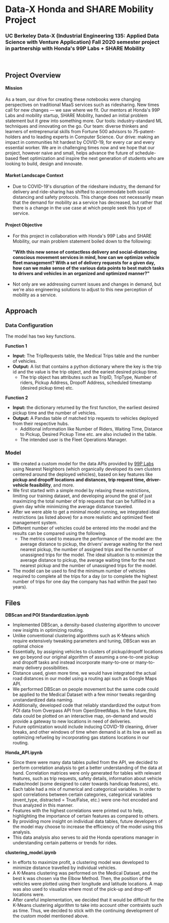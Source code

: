 # Data-X Honda and SHARE Mobility Project
### UC Berkeley Data-X (Industrial Engineering 135: Applied Data Science with Venture Application) Fall 2020 semester project in partnership with Honda's 99P Labs + SHARE Mobility
<br>

## Project Overview

#### Mission
As a team, our drive for creating these notebooks were changing perspectives on traditional MaaS services such as ridesharing. New times call for new changes — we saw where we fit. Our mentors at Honda's 99P Labs and mobility startup, SHARE Mobility, handed an initial problem statement but it grew into something more. Our tools: industry-standard ML techniques and innovating on the go. Our team: diverse thinkers and learners of entreprenurial skills from Fortune 500 advisors to 75-patent-holders and to leading experts in Computer Science. Our drive: making an impact in communities hit hardest by COVID-19, for every car and every essential worker. We are in challenging times now and we hope that our project, however naive and small, helps advance the future of schedule-based fleet optimization and inspire the next generation of students who are looking to build, design and innovate.
 
#### Market Landscape Context
* Due to COVID-19's disruption of the rideshare industry, the demand for delivery and ride-sharing has shifted to accommodate both social distancing and safety protocols. This change does not necessarily mean that the demand for mobility as a service has decreased, but rather that there is a change in the use case at which people seek this type of service.

#### Project Objective
* For this project in collaboration with Honda's 99P Labs and SHARE Mobility, our main problem statement boiled down to the following: <br><br><b>"With this new sense of contactless delivery and social-distancing conscious movement services in mind, how can we optimize vehicle fleet management? With a set of delivery requests for a given day, how can we make sense of the various data points to best match tasks to drivers and vehicles in an organized and optimized manner?" </b><br><br>
* Not only are we addressing current issues and changes in demand, but we're also engineering solutions to adjust to this new perception of mobility as a service.

## Approach
### Data Configuration
The model has two key functions.

<b>Function 1</b>
* <b>Input:</b> The TripRequests table, the Medical Trips table and the number of vehicles. 
* <b>Output:</b> A list that contains a python dictionary where the key is the trip id and the value is the trip object, and the eariest desired pickup time.
  * The trip object has attributes such as TripID, TripType, Number of riders, Pickup Address, Dropoff Address, scheduled timestamp (desired pickup time) etc.

<b>Function 2</b>
* <b>Input:</b> the dictionary returned by the first function, the earliest desired pickup time and the number of vehicles. 
* <b>Output:</b> A Pandas table of matched trip requests to vehicles deployed from their respective hubs.
  * Additional information like Number of Riders, Waiting Time, Distance to Pickup, Desired Pickup Time etc. are also included in the table. 
  * The intended user is the Fleet Operations Manager.

### Model
* We created a custom model for the data APIs provided by [99P Labs](https://developer.99plabs.io/) using Nearest Neighbors (which organically developed its own clusters centered around the deployed vehicles), based on key features like <b>pickup and dropoff locations and distances, trip request time, driver-vehicle feasibility</b>, and more.
* We first started with a simple model by relaxing these restrictions, limiting our training dataset, and developing around the goal of just maximizing the total number of trip requests that can be fulfilled in a given day while minimizing the average distance traveled.
* After we were able to get a minimal model running, we integrated ideal restrictions (as listed above) for a more realistic and optimized fleet management system.
* Different number of vehicles could be entered into the model and the results can be compared using the following.
  * The metrics used to measure the performance of the model are: the average distance to pickup, the drivers’ average waiting for the next nearest pickup, the number of assigned trips and the number of unassigned trips for the model. The ideal situation is to minimize the average distance to pickup, the average waiting time for the next nearest pickup and the number of unassigned trips for the model.
* The model can be used to find the minimum number of vehicles required to complete all the trips for a day (or to complete the highest number of trips for one day the company has had within the past two years).
 
## Files
<b>DBScan and POI Standardization.ipynb</b>
* Implemented DBScan, a density-based clustering algorithm to uncover new insights in optimizing routing. 
* Unlike conventional clustering algorithms such as K-Means which require extensively tweaking parameters and tuning, DBScan was an optimal choice 
* Essentially, by assigning vehicles to clusters of pickup/dropoff locations we go beyond our original algorithm of assuming a one-to-one pickup and dropoff tasks and instead incorporate many-to-one or many-to-many delivery possibilities.     
* Distance used, given more time, we would have integrated the actual road distances in our model using a routing api such as Google Maps API.
* We performed DBScan on people movement but the same code could be applied to the Medical Dataset with a few minor tweaks regarding unstandardized data naming.
* Additionally, developed code that reliably standardized the output from POI data from Overpass API from OpenStreetMaps. In the future, this data could be plotted on an interactive map, on-demand and would provide a gateway to new locations in need of deliveries. 
* Future optimization would include inducing COVID-19 cleaning, driver breaks, and other windows of time when demand is at its low as well as optimizing refueling by incorporating gas stations locations in our routing.
 
 <b>Honda_API.ipynb</b>
* Since there were many data tables pulled from the API, we decided to perform correlation analysis to get a better understanding of the data at hand. Correlation matrices were only generated for tables with relevant features, such as trip requests, safety details, information about vehicle make/model (some designed to cater towards handicap features), etc.
* Each table had a mix of numerical and categorical variables. In order to spot correlations between certain categories, categorical variables (event_type, distracted = True/False, etc.) were one-hot encoded and thus analyzed in this manner.
* Features with the highest correlations were printed out to help, highlighting the importance of certain features as compared to others.
* By providing more insight on individual data tables, future developers of the model may choose to increase the efficiency of the model using this analysis.
* This data analysis also serves to aid the Honda operations manager in understanding certain patterns or trends for rides.


<b>clustering_model.ipynb</b>
* In efforts to maximize profit, a clustering model was developed to minimize distance travelled by individual vehicles. 
* A K-Means clustering was performed on the Medical Dataset, and the best k was chosen via the Elbow Method. Then, the position of the vehicles were plotted using their longitude and latitude locations. A map was also used to visualize where most of the pick-up and drop-off locations were.
* After careful implementation, we decided that it would be difficult for the K-Means clustering algorithm to take into account other contraints such as time. Thus, we decided to stick with the continuing development of the custom model mentioned above.

